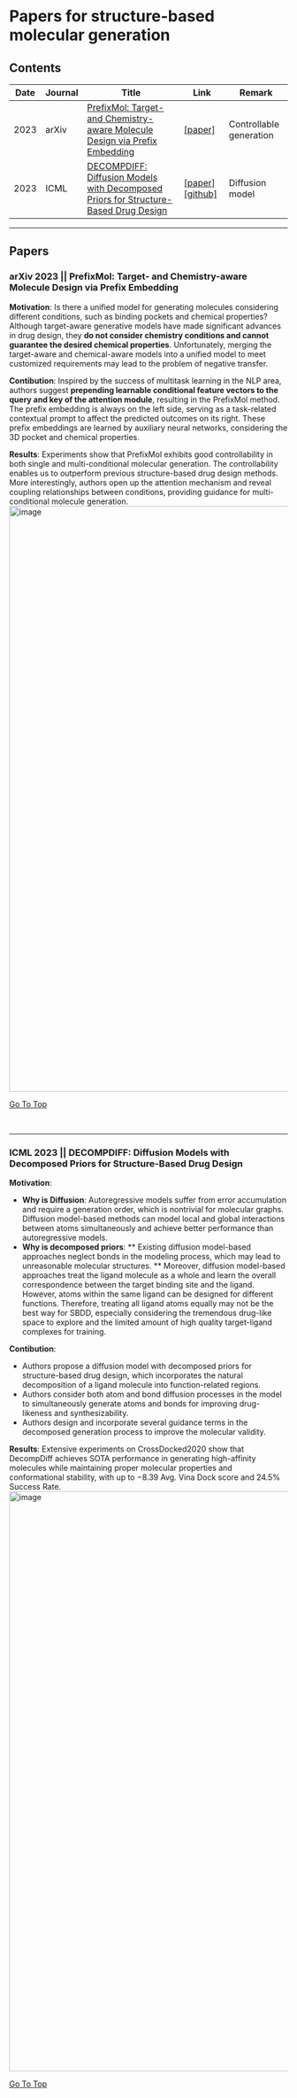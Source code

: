 # Papers for structure-based molecular generation

## Contents

| Date | Journal | Title | Link | Remark |
| ---- | ---- | ---- | ---- | ---- |
| 2023 | arXiv | [PrefixMol: Target- and Chemistry-aware Molecule Design via Prefix Embedding](#1.) | [[paper]](https://arxiv.org/abs/2302.07120) | Controllable generation | 
| 2023 | ICML | [DECOMPDIFF: Diffusion Models with Decomposed Priors for Structure-Based Drug Design](#2.) | [[paper]](https://openreview.net/forum?id=9qy9DizMlr) [[github]](https://github.com/bytedance/DecompDiff)  | Diffusion model | 




---

## Papers

### <a id="1."> **arXiv 2023** || PrefixMol: Target- and Chemistry-aware Molecule Design via Prefix Embedding</a>  

**Motivation**:
Is there a unified model for generating molecules considering different conditions, such as binding pockets and chemical properties? Although target-aware generative models have made significant advances in drug design, they **do not consider chemistry conditions and cannot guarantee the desired chemical properties**. Unfortunately, merging the target-aware and chemical-aware models into a unified model to meet customized requirements may lead to the problem of negative transfer.

**Contibution**:
Inspired by the success of multitask learning in the NLP area, authors suggest **prepending learnable conditional feature vectors to the query and key of the attention module**, resulting in the PrefixMol method. The prefix embedding is always on the left side, serving as a task-related contextual prompt to affect the predicted outcomes on its right. These prefix embeddings are learned by auxiliary neural networks, considering the 3D pocket and chemical properties.

**Results**:
Experiments show that PrefixMol exhibits good controllability in both single and multi-conditional molecular generation. The controllability enables us to outperform previous structure-based drug design methods. More interestingly, authors open up the attention mechanism and reveal coupling relationships between conditions, providing guidance for multi-conditional molecule generation.
<img width="1058" alt="image" src="https://github.com/IsXudongZhang/Papers-for-structure-based-molecular-generation/assets/105139522/f9e2995d-c7ce-4fb5-93b6-f76023ba725e">

[Go To Top](#top)

<br>

---
### <a id="2."> **ICML 2023** || DECOMPDIFF: Diffusion Models with Decomposed Priors for Structure-Based Drug Design</a>  
**Motivation**:
*  **Why is Diffusion**: Autoregressive models suffer from error accumulation and require a generation order, which is nontrivial for molecular graphs. Diffusion model-based methods can model local and global interactions between atoms simultaneously and achieve better performance than autoregressive models.
*  **Why is decomposed priors**:
  ** Existing diffusion model-based approaches neglect bonds in the modeling process, which may lead to unreasonable molecular structures.
  ** Moreover, diffusion model-based approaches treat the ligand molecule as a whole and learn the overall correspondence between the target binding site and the ligand. However, atoms within the same ligand can be designed for different functions. Therefore, treating all ligand atoms equally may not be the best way for SBDD, especially considering the tremendous drug-like space to explore and the limited amount of high quality target-ligand complexes  for training.



**Contibution**:
* Authors propose a diffusion model with decomposed priors for structure-based drug design, which incorporates the natural decomposition of a ligand molecule into function-related regions.
* Authors consider both atom and bond diffusion processes in the model to simultaneously generate atoms and bonds for improving drug-likeness and synthesizability.
* Authors design and incorporate several guidance terms in the decomposed generation process to improve the molecular validity.

**Results**:
Extensive experiments on CrossDocked2020 show that DecompDiff achieves SOTA performance in generating high-affinity molecules while maintaining proper molecular properties and conformational stability, with up to −8.39 Avg. Vina Dock score and 24.5% Success Rate. 
<img width="1048" alt="image" src="https://github.com/IsXudongZhang/Papers-for-structure-based-molecular-generation/assets/105139522/aac6c35c-7e20-46e6-bca1-e99c59dde24c">

[Go To Top](#top)

<br>
